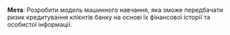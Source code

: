 **Мета**: 
Розробити модель машинного навчання, яка зможе передбачати ризик кредитування клієнтів банку на основі їх фінансової історії та особистої інформації.